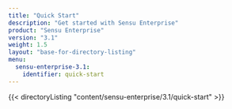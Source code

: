 ```yaml
---
title: "Quick Start"
description: "Get started with Sensu Enterprise"
product: "Sensu Enterprise"
version: "3.1"
weight: 1.5
layout: "base-for-directory-listing"
menu:
  sensu-enterprise-3.1:
    identifier: quick-start
---
```


{{< directoryListing "content/sensu-enterprise/3.1/quick-start" >}}
